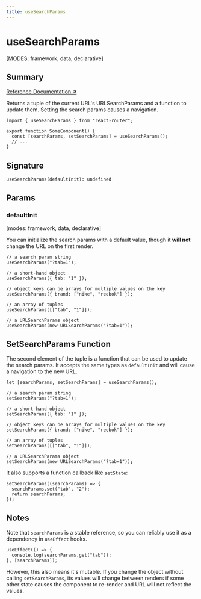 ```yaml
---
title: useSearchParams
---
```


# useSearchParams

[MODES: framework, data, declarative]

## Summary

[Reference Documentation ↗](https://api.reactrouter.com/v7/functions/react_router.useSearchParams.html)

Returns a tuple of the current URL's URLSearchParams and a function to update them. Setting the search params causes a navigation.

```tsx
import { useSearchParams } from "react-router";

export function SomeComponent() {
  const [searchParams, setSearchParams] = useSearchParams();
  // ...
}
```

## Signature

```tsx
useSearchParams(defaultInit): undefined
```

## Params

### defaultInit

[modes: framework, data, declarative]

You can initialize the search params with a default value, though it **will not** change the URL on the first render.

```tsx
// a search param string
useSearchParams("?tab=1");

// a short-hand object
useSearchParams({ tab: "1" });

// object keys can be arrays for multiple values on the key
useSearchParams({ brand: ["nike", "reebok"] });

// an array of tuples
useSearchParams([["tab", "1"]]);

// a URLSearchParams object
useSearchParams(new URLSearchParams("?tab=1"));
```

## SetSearchParams Function

The second element of the tuple is a function that can be used to update the search params. It accepts the same types as `defaultInit` and will cause a navigation to the new URL.

```tsx
let [searchParams, setSearchParams] = useSearchParams();

// a search param string
setSearchParams("?tab=1");

// a short-hand object
setSearchParams({ tab: "1" });

// object keys can be arrays for multiple values on the key
setSearchParams({ brand: ["nike", "reebok"] });

// an array of tuples
setSearchParams([["tab", "1"]]);

// a URLSearchParams object
setSearchParams(new URLSearchParams("?tab=1"));
```

It also supports a function callback like `setState`:

```tsx
setSearchParams((searchParams) => {
  searchParams.set("tab", "2");
  return searchParams;
});
```

## Notes

Note that `searchParams` is a stable reference, so you can reliably use it as a dependency in `useEffect` hooks.

```tsx
useEffect(() => {
  console.log(searchParams.get("tab"));
}, [searchParams]);
```

However, this also means it's mutable. If you change the object without calling `setSearchParams`, its values will change between renders if some other state causes the component to re-render and URL will not reflect the values.
